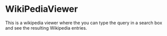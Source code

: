 # WikiPediaViewer
This is a wikipedia viewer where the you can type the query in a search box and see the resulting Wikipedia entries.
